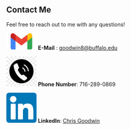 ## Contact Me

Feel free to reach out to me with any questions! 

<img src="gmail.png" width="80"> **E-Mail** : [goodwin8@buffalo.edu](mailto:goodwin8@buffalo.edu)

<img src="phone.jpg" width="80"> **Phone Number**: 716-289-0869

<img src="linkedin.png" width="80"> **LinkedIn**: [Chris Goodwin](www.linkedin.com/in/chris-goodwin-b9778889)
